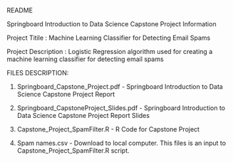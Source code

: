 README

Springboard Introduction to Data Science Capstone Project Information

Project Titile : Machine Learning Classifier for Detecting Email Spams

Project Description : Logistic Regression algorithm used for creating a machine learning classifier for detecting email spams

FILES DESCRIPTION:

1. Springboard_Capstone_Project.pdf - Springboard Introduction to Data Science Capstone Project Report

2. Springboard_CapstoneProject_Slides.pdf - Springboard Introduction to Data Science Capstone Project Report Slides

3. Capstone_Project_SpamFilter.R - R Code for Capstone Project 

4. Spam names.csv - Download to local computer. This files is an input to Capstone_Project_SpamFilter.R script.
